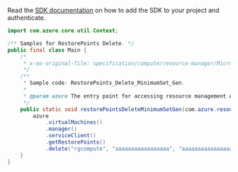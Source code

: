 Read the [SDK documentation](https://github.com/Azure/azure-sdk-for-java/blob/azure-resourcemanager_2.15.0/sdk/resourcemanager/azure-resourcemanager/README.md) on how to add the SDK to your project and authenticate.

```java
import com.azure.core.util.Context;

/** Samples for RestorePoints Delete. */
public final class Main {
    /*
     * x-ms-original-file: specification/compute/resource-manager/Microsoft.Compute/stable/2022-03-01/ComputeRP/examples/restorePointExamples/RestorePoints_Delete_MinimumSet_Gen.json
     */
    /**
     * Sample code: RestorePoints_Delete_MinimumSet_Gen.
     *
     * @param azure The entry point for accessing resource management APIs in Azure.
     */
    public static void restorePointsDeleteMinimumSetGen(com.azure.resourcemanager.AzureResourceManager azure) {
        azure
            .virtualMachines()
            .manager()
            .serviceClient()
            .getRestorePoints()
            .delete("rgcompute", "aaaaaaaaaaaaaaaaa", "aaaaaaaaaaaaaaaaaaaaaaaa", Context.NONE);
    }
}
```
